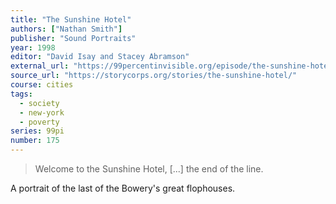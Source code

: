 ```yaml
---
title: "The Sunshine Hotel"
authors: ["Nathan Smith"]
publisher: "Sound Portraits"
year: 1998
editor: "David Isay and Stacey Abramson"
external_url: "https://99percentinvisible.org/episode/the-sunshine-hotel/"
source_url: "https://storycorps.org/stories/the-sunshine-hotel/"
course: cities
tags:
  - society
  - new-york
  - poverty
series: 99pi
number: 175
---
```


> Welcome to the Sunshine Hotel, [...] the end of the line.

A portrait of the last of the Bowery's great flophouses.
